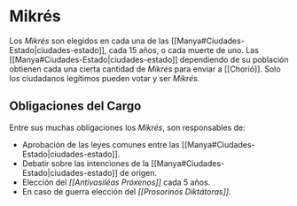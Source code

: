# Mikrés

Los *Mikrés* son elegidos en cada una de las [[Manya#Ciudades-Estado|ciudades-estado]], cada 15 años, o cada muerte de uno. Las [[Manya#Ciudades-Estado|ciudades-estado]] dependiendo de su población obtienen cada una cierta cantidad de *Mikrés* para enviar a [[Chorió]]. Solo los ciudadanos legítimos pueden votar y ser *Mikrés.*

## Obligaciones del Cargo

Entre sus muchas obligaciones los *Mikrés*, son responsables de:
- Aprobación de las leyes comunes entre las [[Manya#Ciudades-Estado|ciudades-estado]].
- Debatir sobre las intenciones de la [[Manya#Ciudades-Estado|ciudades-estado]] de origen. 
- Elección del *[[Antivasiléas Próxenos]]* cada 5 años.
- En caso de guerra elección del *[[Prosorinós Diktátoras]]*.